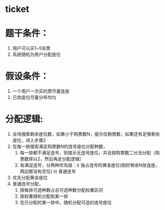 # ticket

# 题干条件：
1. 用户可以买1~5张票
2. 系统随机为用户分配座位

# 假设条件：
1. 一个用户一次买的票尽量连座
2. 已卖座位尽量分布均匀

# 分配逻辑:
1. 全场搜索剩余座位数，如果小于购票数N，提示仅剩票数，如果还有足够剩余座位，进入步骤2
2. 在每一排搜索满足购票数N的连号座位分配种数，
   1. 每一排都不满足连号，则提示无连号座位，并且按购票数二分法分配（购票数除以2，然后再走分配逻辑）
   2. 有满足连号，分两种优先级：i) 独占连号的黄金座位(刚好剩余N张连座，两边都没有空位) ii) 普通连号
3. 优先分配黄金座位
4. 普通连号分配，
   1. 按每排可选种数占总可选种数分配权重区间
   2. 按权重随机分配到某一排
   3. 在已分配的某一排中，随机分配可选的连号座位